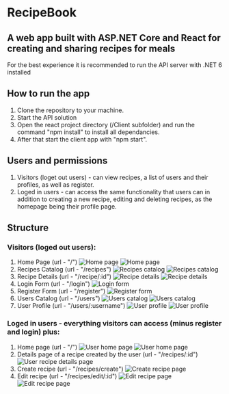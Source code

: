 # RecipeBook

## A web app built with ASP.NET Core and React for creating and sharing recipes for meals

For the best experience it is recommended to run the API server with .NET 6 installed

## How to run the app

1. Clone the repository to your machine.
2. Start the API solution
3. Open the react project directory (/Client subfolder) and run the command
   "npm install" to install all dependancies.
4. After that start the client app with "npm start".

## Users and permissions

1. Visitors (loget out users) - can view recipes, a list of users and their profiles, as well as register.
2. Loged in users - can access the same functionality that users can in addition to creating a new recipe, editing and deleting recipes, as the homepage being their profile page.

## Structure

### Visitors (loged out users):

1. Home Page (url - "/")
   ![Home page](screenshots/Guest-1.png)
   ![Home page](screenshots/Guest-2.png)
2. Recipes Catalog (url - "/recipes")
   ![Recipes catalog](screenshots/Recipes-catalog-1.png)
   ![Recipes catalog](screenshots/Recipes-catalog-2.png)
3. Recipe Details (url - "/recipe/:id")
   ![Recipe details](screenshots/Recipe-details-1.png)
   ![Recipe details](screenshots/Recipe-details-2.png)
4. Login Form (url - "/login")
   ![Login form](screenshots/Login.png)
5. Register Form (url - "/register")
   ![Register form](screenshots/Register.png)
6. Users Catalog (url - "/users")
   ![Users catalog](screenshots/Users-catalog-1.png)
   ![Users catalog](screenshots/Users-catalog-2.png)
7. User Profile (url - "/users/:username")
   ![User profile](screenshots/User-profile-visitor-1.png)
   ![User profile](screenshots/User-profile-visitor-2.png)

### Loged in users - everything visitors can access (minus register and login) plus:

1.  Home page (url - "/")
    ![User home page](screenshots/User-home-1.png)
    ![User home page](screenshots/User-home-2.png)
2.  Details page of a recipe created by the user (url - "/recipes/:id")
    ![User recipe details page](screenshots/User-recipes-details.png)
3.  Create recipe (url - "/recipes/create")
    ![Create recipe page](screenshots/Create-recipe.png)
4.  Edit recipe (url - "/recipes/edit/:id")
    ![Edit recipe page](screenshots/Edit-recipe-1.png)
    ![Edit recipe page](screenshots/Edit-recipe-2.png)
